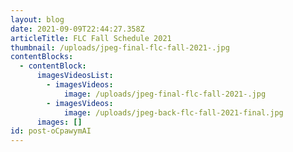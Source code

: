 ```yaml
---
layout: blog
date: 2021-09-09T22:44:27.358Z
articleTitle: FLC Fall Schedule 2021
thumbnail: /uploads/jpeg-final-flc-fall-2021-.jpg
contentBlocks:
  - contentBlock:
      imagesVideosList:
        - imagesVideos:
            image: /uploads/jpeg-final-flc-fall-2021-.jpg
        - imagesVideos:
            image: /uploads/jpeg-back-flc-fall-2021-final.jpg
      images: []
id: post-oCpawymAI
---
```

